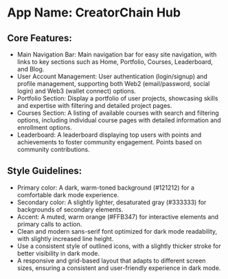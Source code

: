 # **App Name**: CreatorChain Hub

## Core Features:

- Main Navigation Bar: Main navigation bar for easy site navigation, with links to key sections such as Home, Portfolio, Courses, Leaderboard, and Blog.
- User Account Management: User authentication (login/signup) and profile management, supporting both Web2 (email/password, social login) and Web3 (wallet connect) options.
- Portfolio Section: Display a portfolio of user projects, showcasing skills and expertise with filtering and detailed project pages.
- Courses Section: A listing of available courses with search and filtering options, including individual course pages with detailed information and enrollment options.
- Leaderboard: A leaderboard displaying top users with points and achievements to foster community engagement. Points based on community contributions.

## Style Guidelines:

- Primary color: A dark, warm-toned background (#121212) for a comfortable dark mode experience.
- Secondary color: A slightly lighter, desaturated gray (#333333) for backgrounds of secondary elements.
- Accent: A muted, warm orange (#FFB347) for interactive elements and primary calls to action.
- Clean and modern sans-serif font optimized for dark mode readability, with slightly increased line height.
- Use a consistent style of outlined icons, with a slightly thicker stroke for better visibility in dark mode.
- A responsive and grid-based layout that adapts to different screen sizes, ensuring a consistent and user-friendly experience in dark mode.